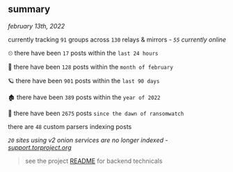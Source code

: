 
## summary
_february 13th, 2022_

currently tracking `91` groups across `130` relays & mirrors - _`55` currently online_

⏲ there have been `17` posts within the `last 24 hours`

🦈 there have been `128` posts within the `month of february`

🪐 there have been `901` posts within the `last 90 days`

🏚 there have been `389` posts within the `year of 2022`

🦕 there have been `2675` posts `since the dawn of ransomwatch`

there are `48` custom parsers indexing posts

_`20` sites using v2 onion services are no longer indexed - [support.torproject.org](https://support.torproject.org/onionservices/v2-deprecation/)_

> see the project [README](https://github.com/thetanz/ransomwatch#ransomwatch--) for backend technicals
